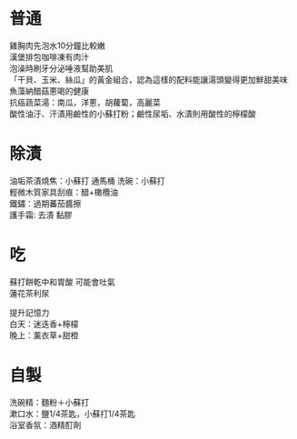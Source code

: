 # 普通
雞胸肉先泡水10分鐘比較嫩   
漢堡排包咖啡凍有肉汁  
泡澡時刷牙分泌唾液幫助美肌  
「干貝、玉米、絲瓜」的黃金組合，認為這樣的配料能讓湯頭變得更加鮮甜美味  
魚藻納醋菇蔥喝的健康  
抗癌蔬菜湯：南瓜，洋蔥，胡蘿蔔，高麗菜  
酸性油汙、汗漬用鹼性的小蘇打粉；鹼性尿垢、水漬則用酸性的檸檬酸  

# 除漬
油垢茶漬燒焦：小蘇打 
通馬桶 洗碗：小蘇打  
輕微木質家具刮痕：醋+橄欖油  
鐵鏽：過期蕃茄醬擦    
護手霜: 去漬 黏膠  

# 吃
蘇打餅乾中和胃酸 可能會吐氣  
蓮花茶利尿 

提升記憶力  
白天：迷迭香+檸檬  
晚上：薰衣草+甜橙  

# 自製
洗碗精：麵粉＋小蘇打  
漱口水：鹽1/4茶匙，小蘇打1/4茶匙  
浴室香氛：酒精酊劑  

